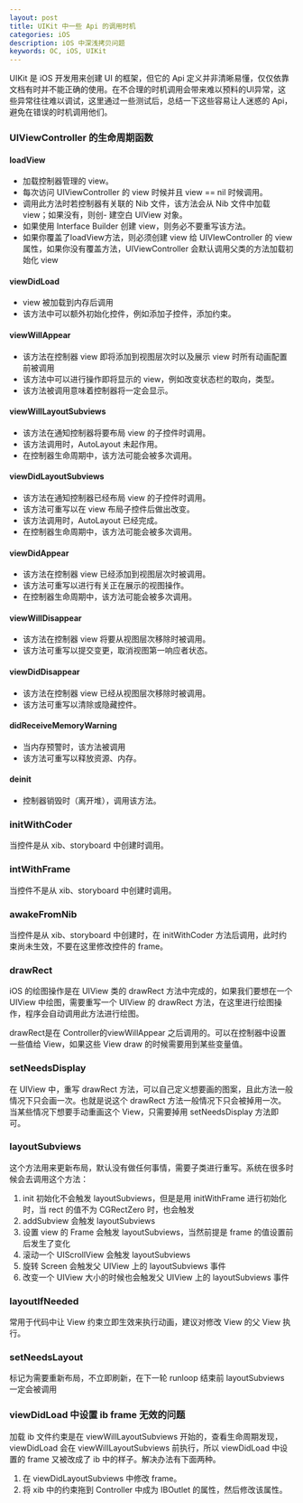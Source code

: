 ```yaml
---
layout: post
title: UIKit 中一些 Api 的调用时机
categories: iOS
description: iOS 中深浅拷贝问题
keywords: OC, iOS, UIKit
---
```



UIKit 是 iOS 开发用来创建 UI 的框架，但它的 Api 定义并非清晰易懂，仅仅依靠文档有时并不能正确的使用。在不合理的时机调用会带来难以预料的UI异常，这些异常往往难以调试，这里通过一些测试后，总结一下这些容易让人迷惑的 Api，避免在错误的时机调用他们。

### UIViewController 的生命周期函数

#### loadView
- 加载控制器管理的 view。
- 每次访问 UIViewController 的 view 时候并且 view == nil 时候调用。
- 调用此方法时若控制器有关联的 Nib 文件，该方法会从 Nib 文件中加载 view；如果没有，则创- 建空白 UIView 对象。
- 如果使用 Interface Builder 创建 view，则务必不要重写该方法。
- 如果你覆盖了loadView方法，则必须创建 view 给 UIVIewController 的 view 属性，如果你没有覆盖方法，UIViewController 会默认调用父类的方法加载初始化 view

#### viewDidLoad
- view 被加载到内存后调用
- 该方法中可以额外初始化控件，例如添加子控件，添加约束。

#### viewWillAppear
- 该方法在控制器 view 即将添加到视图层次时以及展示 view 时所有动画配置前被调用
- 该方法中可以进行操作即将显示的 view，例如改变状态栏的取向，类型。
- 该方法被调用意味着控制器将一定会显示。

#### viewWillLayoutSubviews
- 该方法在通知控制器将要布局 view 的子控件时调用。
- 该方法调用时，AutoLayout 未起作用。
- 在控制器生命周期中，该方法可能会被多次调用。


#### viewDidLayoutSubviews
- 该方法在通知控制器已经布局 view 的子控件时调用。
- 该方法可重写以在 view 布局子控件后做出改变。
- 该方法调用时，AutoLayout 已经完成。
- 在控制器生命周期中，该方法可能会被多次调用。

#### viewDidAppear
- 该方法在控制器 view 已经添加到视图层次时被调用。
- 该方法可重写以进行有关正在展示的视图操作。
- 在控制器生命周期中，该方法可能会被多次调用。

#### viewWillDisappear
- 该方法在控制器 view 将要从视图层次移除时被调用。
- 该方法可重写以提交变更，取消视图第一响应者状态。

#### viewDidDisappear
- 该方法在控制器 view 已经从视图层次移除时被调用。
- 该方法可重写以清除或隐藏控件。

#### didReceiveMemoryWarning
- 当内存预警时，该方法被调用
- 该方法可重写以释放资源、内存。

#### deinit
- 控制器销毁时（离开堆），调用该方法。

### initWithCoder
当控件是从 xib、storyboard 中创建时调用。

### intWithFrame
当控件不是从 xib、storyboard 中创建时调用。

### awakeFromNib
当控件是从 xib、storyboard 中创建时，在 initWithCoder 方法后调用，此时约束尚未生效，不要在这里修改控件的 frame。

### drawRect
iOS 的绘图操作是在 UIView 类的 drawRect 方法中完成的，如果我们要想在一个 UIView 中绘图，需要重写一个 UIView 的 drawRect 方法，在这里进行绘图操作，程序会自动调用此方法进行绘图。

drawRect是在 Controller的viewWillAppear 之后调用的。可以在控制器中设置一些值给 View，如果这些 View draw 的时候需要用到某些变量值。

### setNeedsDisplay
在 UIView 中，重写 drawRect 方法，可以自己定义想要画的图案，且此方法一般情况下只会画一次。也就是说这个 drawRect 方法一般情况下只会被掉用一次。 当某些情况下想要手动重画这个 View，只需要掉用 setNeedsDisplay 方法即可。

### layoutSubviews
这个方法用来更新布局，默认没有做任何事情，需要子类进行重写。系统在很多时候会去调用这个方法：
1. init 初始化不会触发 layoutSubviews，但是是用 initWithFrame 进行初始化时，当 rect 的值不为 CGRectZero 时，也会触发
2. addSubview 会触发 layoutSubviews
3. 设置 view 的 Frame 会触发 layoutSubviews，当然前提是 frame 的值设置前后发生了变化
4. 滚动一个 UIScrollView 会触发 layoutSubviews
5. 旋转 Screen 会触发父 UIView 上的 layoutSubviews 事件
6. 改变一个 UIView 大小的时候也会触发父 UIView 上的 layoutSubviews 事件

### layoutIfNeeded
常用于代码中让 View 约束立即生效来执行动画，建议对修改 View 的父 View 执行。

### setNeedsLayout
标记为需要重新布局，不立即刷新，在下一轮 runloop 结束前 layoutSubviews 一定会被调用

### viewDidLoad 中设置 ib frame 无效的问题
加载 ib 文件约束是在 viewWillLayoutSubviews 开始的，查看生命周期发现，viewDidLoad 会在 viewWillLayoutSubviews 前执行，所以 viewDidLoad 中设置的 frame 又被改成了 ib 中的样子。解决办法有下面两种。

1. 在 viewDidLayoutSubviews 中修改 frame。
2. 将 xib 中的约束拖到 Controller 中成为 IBOutlet 的属性，然后修改该属性。